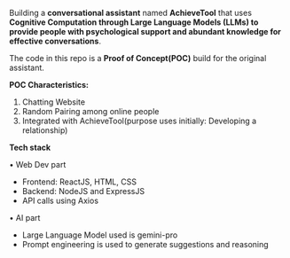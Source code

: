 Building a **conversational assistant** named **AchieveTool** that uses **Cognitive Computation through Large Language Models (LLMs) to provide people with psychological support and abundant knowledge for effective conversations**.

The code in this repo is a **Proof of Concept(POC)** build for the original assistant.

**POC Characteristics:**

1. Chatting Website
2. Random Pairing among online people
3. Integrated with AchieveTool(purpose uses initially: Developing a relationship)

**Tech stack**

• Web Dev part
* Frontend: ReactJS, HTML, CSS
* Backend: NodeJS and ExpressJS
* API calls using Axios


• AI part
* Large Language Model used is gemini-pro
* Prompt engineering is used to generate suggestions and reasoning
